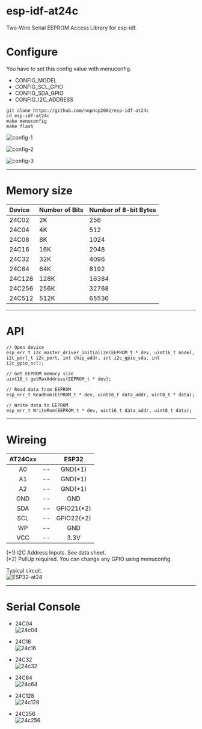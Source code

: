 # esp-idf-at24c
Two-Wire Serial EEPROM Access Library for esp-idf.   

# Configure
You have to set this config value with menuconfig.   
- CONFIG_MODEL   
- CONFIG_SCL_GPIO   
- CONFIG_SDA_GPIO   
- CONFIG_I2C_ADDRESS   

```
git clone https://github.com/nopnop2002/esp-idf-at24c
cd esp-idf-at24c
make menuconfig
make flash
```

![config-1](https://user-images.githubusercontent.com/6020549/79178157-6f166700-7e3f-11ea-9e1a-c8beab040df5.jpg)

![config-2](https://user-images.githubusercontent.com/6020549/79178160-70e02a80-7e3f-11ea-92c2-1c671a090f7b.jpg)

![config-3](https://user-images.githubusercontent.com/6020549/79178166-73428480-7e3f-11ea-8266-ceac32c4e09b.jpg)

---

# Memory size

|Device|Number of Bits|Number of 8-bit Bytes|
|:---|:---|:---|
|24C02|2K|256|
|24C04|4K|512|
|24C08|8K|1024|
|24C16|16K|2048|
|24C32|32K|4096|
|24C64|64K|8192|
|24C128|128K|16384|
|24C256|256K|32768|
|24C512|512K|65536|

---

# API
```
// Open device
esp_err_t i2c_master_driver_initialize(EEPROM_t * dev, uint16_t model, i2c_port_t i2c_port, int chip_addr, int i2c_gpio_sda, int i2c_gpio_scl);

// Get EEPROM memory size
uint16_t getMaxAddress(EEPROM_t * dev);

// Read data from EEPROM
esp_err_t ReadRom(EEPROM_t * dev, uint16_t data_addr, uint8_t * data);

// Write data to EEPROM
esp_err_t WriteRom(EEPROM_t * dev, uint16_t data_addr, uint8_t data);
```

---

# Wireing  

|AT24Cxx||ESP32|
|:-:|:-:|:-:|
|A0|--|GND(*1)|
|A1|--|GND(*1)|
|A2|--|GND(*1)|
|GND|--|GND|
|SDA|--|GPIO21(*2)|
|SCL|--|GPIO22(*2)|
|WP|--|GND|
|VCC|--|3.3V|

(*1) I2C Address Inputs. See data sheet.   
(*2) PullUp required. You can change any GPIO using menuconfig.   

Typical circuit.   
![ESP32-at24](https://user-images.githubusercontent.com/6020549/79180746-b0117a00-7e45-11ea-8b68-2b19e5a3821f.jpg)

---

# Serial Console   

- 24C04   
![24c04](https://user-images.githubusercontent.com/6020549/79179697-3082ab80-7e43-11ea-9209-9246f335efde.jpg)

- 24C16   
![24c16](https://user-images.githubusercontent.com/6020549/79179706-337d9c00-7e43-11ea-8d0f-4722073b7b56.jpg)

- 24C32   
![24c32](https://user-images.githubusercontent.com/6020549/79179713-37112300-7e43-11ea-93d5-afd1c70b28d3.jpg)

- 24C64   
![24c64](https://user-images.githubusercontent.com/6020549/79179721-3bd5d700-7e43-11ea-8425-df9ec47ae52d.jpg)

- 24C128   
![24c128](https://user-images.githubusercontent.com/6020549/79179731-4001f480-7e43-11ea-9296-c62ea59c204c.jpg)

- 24C256   
![24c256](https://user-images.githubusercontent.com/6020549/79179735-43957b80-7e43-11ea-92cd-a667ad20d3ed.jpg)


